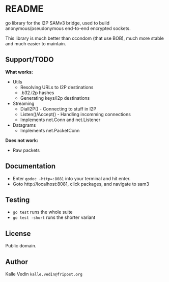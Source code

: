 # README #

go library for the I2P SAMv3 bridge, used to build anonymous/pseudonymous end-to-end encrypted sockets.

This library is much better than ccondom (that use BOB), much more stable and much easier to maintain.

## Support/TODO ##

**What works:**

* Utils
    * Resolving URLs to I2P destinations
    * .b32.i2p hashes
    * Generating keys/i2p destinations
* Streaming
    * DialI2P() - Connecting to stuff in I2P
    * Listen()/Accept() - Handling incomming connections
    * Implements net.Conn and net.Listener
* Datagrams
    * Implements net.PacketConn

**Does not work:**

* Raw packets

## Documentation ##

* Enter `godoc -http=:8081` into your terminal and hit enter.
* Goto http://localhost:8081, click packages, and navigate to sam3

## Testing ##

* `go test` runs the whole suite
* `go test -short` runs the shorter variant

## License ##

Public domain.

## Author ##

Kalle Vedin `kalle.vedin@fripost.org`

